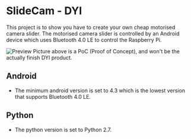 # SlideCam - DYI
This project is to show you have to create your own cheap motorised camera slider.
The motorised camera slider is controlled by an Android device which uses Bluetooth 4.0 LE to control the Raspberry Pi.

![Preview](https://lh5.googleusercontent.com/-BbFH4cU_Lyc/VSac-j1RudI/AAAAAAAAQ40/HoHvpLCkobI/w3196-h1960-no/2015-04-09.jpg)
Picture above is a PoC (Proof of Concept), and won't be the actually finish DYI product.

## Android
- The minimum android version is set to 4.3 which is the lowest version that supports Bluetooth 4.0 LE.

## Python
- The python version is set to Python 2.7.
